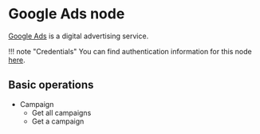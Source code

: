 # Google Ads node

[Google Ads](https://ads.google.com/) is a digital advertising service.

!!! note "Credentials"
    You can find authentication information for this node [here](/integrations/credentials/google/).

## Basic operations

* Campaign
  * Get all campaigns
  * Get a campaign